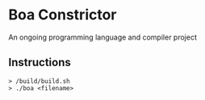 # Boa Constrictor 

An ongoing programming language and compiler project

## Instructions
```
> /build/build.sh
> ./boa <filename>
```

